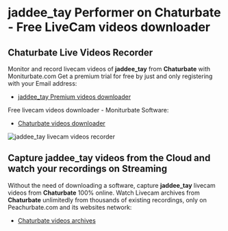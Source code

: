 # jaddee_tay Performer on Chaturbate - Free LiveCam videos downloader

## Chaturbate Live Videos Recorder

Monitor and record livecam videos of **jaddee_tay** from **Chaturbate** with Moniturbate.com
Get a premium trial for free by just and only registering with your Email address:
* [jaddee_tay Premium videos downloader](https://moniturbate.com/request-demo-licence-key.html)

Free livecam videos downloader - Moniturbate Software:
* [Chaturbate videos downloader](https://moniturbate.com/moniturbate-download-software.html)

![jaddee_tay livecam videos recorder](https://peachurnet.com/templates/moniturbate-software.png)


## Capture jaddee_tay videos from the Cloud and watch your recordings on Streaming

Without the need of downloading a software, capture **jaddee_tay** livecam videos from **Chaturbate** 100% online.
Watch Livecam archives from **Chaturbate** unlimitedly from thousands of existing recordings, only on Peachurbate.com and its websites network:
* [Chaturbate videos archives](https://peachurnet.com/)